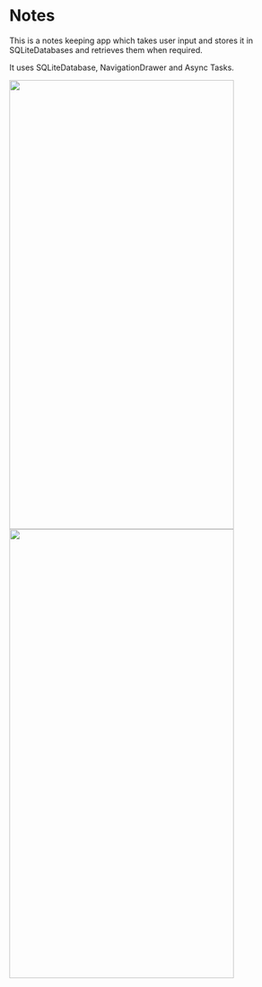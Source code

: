# Notes 
This is a notes keeping app which takes user input and stores it in SQLiteDatabases and retrieves them when required.

It uses SQLiteDatabase, NavigationDrawer and Async Tasks.


<img src="https://user-images.githubusercontent.com/51470568/77857328-69533b80-721a-11ea-9cc3-33b102fd8c22.jpeg" width="400" height="800">              <img src="https://user-images.githubusercontent.com/51470568/77857386-added700-721a-11ea-89a7-612158946de6.jpeg" width="400" height="800">


